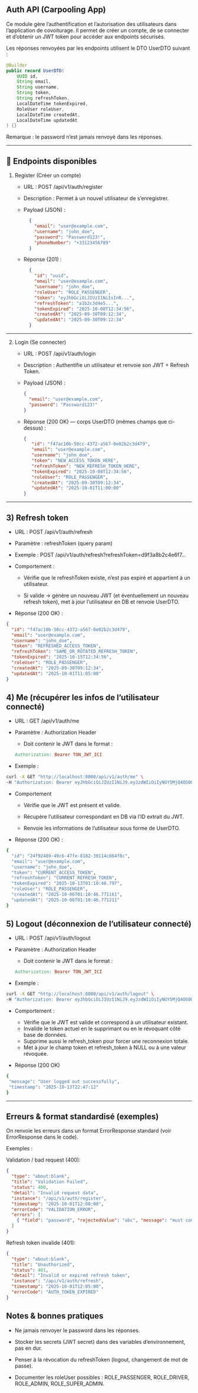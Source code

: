 ## Auth API (Carpooling App)

Ce module gère l’authentification et l’autorisation des utilisateurs dans l’application de covoiturage.
Il permet de créer un compte, de se connecter et d’obtenir un JWT token pour accéder aux endpoints sécurisés.

Les réponses renvoyées par les endpoints utilisent le DTO UserDTO suivant :

```java
@Builder
public record UserDTO(
    UUID id,
    String email,
    String username,
    String token,
    String refreshToken,
    LocalDateTime tokenExpired,
    RoleUser roleUser,
    LocalDateTime createdAt,
    LocalDateTime updatedAt
) {}
```

Remarque : le password n’est jamais renvoyé dans les réponses.

---

## 🔑 Endpoints disponibles

1. Register (Créer un compte)

   - URL : POST /api/v1/auth/register

    - Description : Permet à un nouvel utilisateur de s’enregistrer.

    - Payload (JSON) :
      ```json
        {
          "email": "user@example.com",
          "username": "john_doe",
          "password": "Password123!",
          "phoneNumber": "+33123456789"
        }
      ```
    
    - Réponse (201) :
      ```json
        {
          "id": "uuid",
          "email": "user@example.com",
          "username": "john_doe",
          "roleUser": "ROLE_PASSENGER",
          "token": "eyJhbGciOiJIUzI1NiIsInR...",
          "refreshToken": "a1b2c3d4e5...",
          "tokenExpired": "2025-10-08T12:34:56",  
          "createdAt": "2025-09-30T09:12:34",
          "updatedAt": "2025-09-30T09:12:34"
        }
      ```

---
      
2. Login (Se connecter)

    - URL : POST /api/v1/auth/login

    - Description : Authentifie un utilisateur et renvoie son JWT + Refresh Token.

    - Payload (JSON) :
      ```json
      {
        "email": "user@example.com",
        "password": "Password123!"
      }
        ```
      
    - Réponse (200 OK) — corps UserDTO (mêmes champs que ci-dessus) :
        ```json
        {
           "id": "f47ac10b-58cc-4372-a567-0e02b2c3d479",
           "email": "user@example.com",
           "username": "john_doe",
           "token": "NEW_ACCESS_TOKEN_HERE",
           "refreshToken": "NEW_REFRESH_TOKEN_HERE",
           "tokenExpired": "2025-10-08T12:34:56",
           "roleUser": "ROLE_PASSENGER",
           "createdAt": "2025-09-30T09:12:34",
           "updatedAt": "2025-10-01T11:00:00"
       }
       ```
      
---

## 3) Refresh token

- URL : POST /api/v1/auth/refresh

- Paramètre : refreshToken (query param) 

- Exemple : POST /api/v1/auth/refresh?refreshToken=d9f3a8b2c4e6f7...

- Comportement :

    - Vérifie que le refreshToken existe, n’est pas expiré et appartient à un utilisateur.

    - Si valide → génère un nouveau JWT (et éventuellement un nouveau refresh token), met à jour l’utilisateur en DB et renvoie UserDTO.

- Réponse (200 OK) :

```json
{
  "id": "f47ac10b-58cc-4372-a567-0e02b2c3d479",
  "email": "user@example.com",
  "username": "john_doe",
  "token": "REFRESHED_ACCESS_TOKEN",
  "refreshToken": "SAME_OR_ROTATED_REFRESH_TOKEN",
  "tokenExpired": "2025-10-15T12:34:56",
  "roleUser": "ROLE_PASSENGER",
  "createdAt": "2025-09-30T09:12:34",
  "updatedAt": "2025-10-01T11:05:00"
}
```

## 4) Me (récupérer les infos de l’utilisateur connecté)

 - URL : GET /api/v1/auth/me

 - Paramètre : Authorization Header

    - Doit contenir le JWT dans le format :
   
    ```makefile
    Authorization: Bearer TON_JWT_ICI
   ```
   
 - Exemple :

 ```bash
 curl -X GET "http://localhost:8080/api/v1/auth/me" \
-H "Authorization: Bearer eyJhbGciOiJIUzI1NiJ9.eyJzdWIiOiIyNGY5MjQ4OS00OWM2LTQ3ZmUtODE4Mi0zMDExNGM4NjRmOGMiLCJyb2xlX3VzZXIiOiJST0xFX1BBU1NFTkdFUiIsImlhdCI6MTc1OTcxMzA0NiwiZXhwIjoxNzU5NzE2NjQ2fQ.8-ZUamamAfengpvtOWPEipIWjBjYHaG989BPQd6CWE0"
  ```

- Comportement
    - Vérifie que le JWT est présent et valide.

    - Récupère l’utilisateur correspondant en DB via l’ID extrait du JWT.

    - Renvoie les informations de l’utilisateur sous forme de UserDTO.

- Réponse (200 OK) :
```bash
{
  "id": "24f92489-49c6-47fe-8182-30114c864f8c",
  "email": "user@example.com",
  "username": "john_doe",
  "token": "CURRENT_ACCESS_TOKEN",
  "refreshToken": "CURRENT_REFRESH_TOKEN",
  "tokenExpired": "2025-10-13T01:10:46.797",
  "roleUser": "ROLE_PASSENGER",
  "createdAt": "2025-10-06T01:10:46.771161",
  "updatedAt": "2025-10-06T01:10:46.771211"
}
```

## 5) Logout (déconnexion de l’utilisateur connecté)

- URL : POST /api/v1/auth/logout

- Paramètre : Authorization Header

    - Doit contenir le JWT dans le format :

   ```makefile
   Authorization: Bearer TON_JWT_ICI
  ```

- Exemple :

 ```bash
 curl -X GET "http://localhost:8080/api/v1/auth/logout" \
-H "Authorization: Bearer eyJhbGciOiJIUzI1NiJ9.eyJzdWIiOiIyNGY5MjQ4OS00OWM2LTQ3ZmUtODE4Mi0zMDExNGM4NjRmOGMiLCJyb2xlX3VzZXIiOiJST0xFX1BBU1NFTkdFUiIsImlhdCI6MTc1OTcxMzA0NiwiZXhwIjoxNzU5NzE2NjQ2fQ.8-ZUamamAfengpvtOWPEipIWjBjYHaG989BPQd6CWE0"
  ```

- Comportement :
    - Vérifie que le JWT est valide et correspond à un utilisateur existant.
    - Invalide le token actuel en le supprimant ou en le révoquant côté base de données.
    - Supprime aussi le refresh_token pour forcer une reconnexion totale.
    - Met à jour le champ token et refresh_token à NULL ou à une valeur révoquée.

- Réponse (200 OK)

 ```bash
 {
  "message": "User logged out successfully",
  "timestamp": "2025-10-13T22:47:12"
}
```

---

## Erreurs & format standardisé (exemples)

On renvoie les erreurs dans un format ErrorResponse standard (voir ErrorResponse dans le code). 

Exemples :

Validation / bad request (400):

```json
{
  "type": "about:blank",
  "title": "Validation Failed",
  "status": 400,
  "detail": "Invalid request data",
  "instance": "/api/v1/auth/register",
  "timestamp": "2025-10-01T12:00:00",
  "errorCode": "VALIDATION_ERROR",
  "errors": [
    { "field": "password", "rejectedValue": "abc", "message": "must contain ..." }
  ]
}
```

Refresh token invalide (401):

```json
{
  "type": "about:blank",
  "title": "Unauthorized",
  "status": 401,
  "detail": "Invalid or expired refresh token",
  "instance": "/api/v1/auth/refresh",
  "timestamp": "2025-10-01T12:05:00",
  "errorCode": "AUTH_TOKEN_EXPIRED"
}
```

## Notes & bonnes pratiques

- Ne jamais renvoyer le password dans les réponses.

- Stocker les secrets (JWT secret) dans des variables d’environnement, pas en dur.

- Penser à la révocation du refreshToken (logout, changement de mot de passe).

- Documenter les roleUser possibles : ROLE_PASSENGER, ROLE_DRIVER, ROLE_ADMIN, ROLE_SUPER_ADMIN.